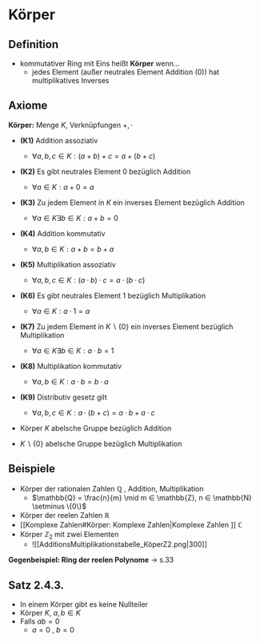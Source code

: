 # Körper

## Definition
- kommutativer Ring mit Eins heißt **Körper** wenn...
	- jedes Element (außer neutrales Element Addition (0)) hat multiplikatives Inverses

## Axiome
**Körper:** Menge $K$, Verknüpfungen $+, \cdot$
- **(K1)** Addition assoziativ
	- $∀a, b, c ∈ K: (a + b) + c = a + (b + c)$
- **(K2)** Es gibt neutrales Element 0 bezüglich Addition
	- $∀a ∈ K: a + 0 = a$
- **(K3)** Zu jedem Element in $K$ ein inverses Element bezüglich Addition
	- $∀a ∈ K ∃b ∈ K: a + b = 0$
- **(K4)** Addition kommutativ
	- $∀a, b ∈ K: a + b = b + a$
- **(K5)** Multiplikation assoziativ
	- $∀a, b, c ∈ K: (a · b) · c = a · (b · c)$
- **(K6)** Es gibt neutrales Element 1 bezüglich Multiplikation
	- $∀a ∈ K: a · 1 = a$
- **(K7)** Zu jedem Element in $K \backslash \{0\}$ ein inverses Element bezüglich Multiplikation
	- $∀a ∈ K ∃b ∈ K: a · b = 1$
- **(K8)** Multiplikation kommutativ
	- $∀a, b ∈ K: a · b = b · a$
- **(K9)** Distributiv gesetz gilt
	- $∀a, b, c ∈ K: a · (b + c) = a · b + a · c$

- Körper $K$ abelsche Gruppe bezüglich Addition
- $K \backslash \{0\}$ abelsche Gruppe bezüglich Multiplikation

## Beispiele
- Körper der rationalen Zahlen $\mathbb{Q}$ , Addition, Multiplikation
	- $\mathbb{Q} = \frac{n}{m} \mid m ∈ \mathbb{Z}, n ∈ \mathbb{N} \setminus \{0\}$
- Körper der reelen Zahlen $\mathbb{R}$ 
- [[Komplexe Zahlen#Körper: Komplexe Zahlen|Komplexe Zahlen ]] $\mathbb{C}$
- Körper $\mathbb{Z}_2$ mit zwei Elementen
	- ![[AdditionsMultiplikationstabelle_KöperZ2.png|300]]

**Gegenbeispiel: Ring der reelen Polynome**
-> s.33

## Satz 2.4.3.
- In einem Körper gibt es keine Nullteiler
- Körper $K$, $a,b \in K$ 
- Falls $ab = 0$
	- $a = 0$ , $b = 0$
